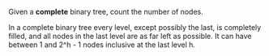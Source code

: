 Given a **complete** binary tree, count the number of nodes.

In a complete binary tree every level, except possibly the last, is completely filled, and all nodes in the last level are as far left as possible. It can have between 1 and 2^h - 1 nodes inclusive at the last level h.